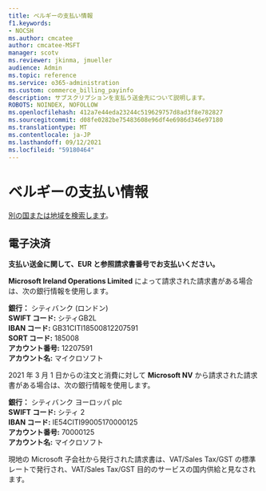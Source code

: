```yaml
---
title: ベルギーの支払い情報
f1.keywords:
- NOCSH
ms.author: cmcatee
author: cmcatee-MSFT
manager: scotv
ms.reviewer: jkinma, jmueller
audience: Admin
ms.topic: reference
ms.service: o365-administration
ms.custom: commerce_billing_payinfo
description: サブスクリプションを支払う送金先について説明します。
ROBOTS: NOINDEX, NOFOLLOW
ms.openlocfilehash: 412a7e44eda23244c519629757d8ad3f8e782827
ms.sourcegitcommit: d08fe0282be75483608e96df4e6986d346e97180
ms.translationtype: MT
ms.contentlocale: ja-JP
ms.lasthandoff: 09/12/2021
ms.locfileid: "59180464"
---
```

# <a name="payment-information-for-belgium"></a>ベルギーの支払い情報

[別の国または地域を検索します](../billing-and-payments/pay-for-your-subscription.md)。

## <a name="electronic-funds-transfer"></a>電子決済

**支払い送金に関して、EUR と参照請求書番号でお支払いください。**

**Microsoft Ireland Operations Limited** によって請求された請求書がある場合は、次の銀行情報を使用します。

**銀行：** シティバンク (ロンドン)  
**SWIFT コード:** シティGB2L  
**IBAN コード:** GB31CITI18500812207591  
**SORT コード:** 185008  
**アカウント番号:** 12207591  
**アカウント名:** マイクロソフト

2021 年 3 月 1 日からの注文と消費に対して **Microsoft NV** から請求された請求書がある場合は、次の銀行情報を使用します。

**銀行：** シティバンク ヨーロッパ plc  
**SWIFT コード:** シティ 2  
**IBAN コード:** IE54CITI99005170000125  
**アカウント番号:** 70000125  
**アカウント名:** マイクロソフト

現地の Microsoft 子会社から発行された請求書は、VAT/Sales Tax/GST の標準レートで発行され、VAT/Sales Tax/GST 目的のサービスの国内供給と見なされます。
